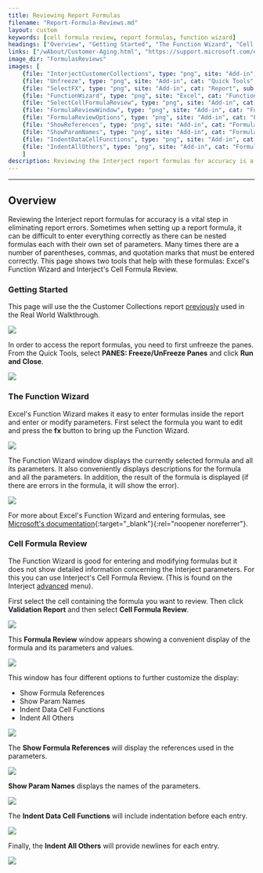 ```yaml
---
title: Reviewing Report Formulas
filename: "Report-Formula-Reviews.md"
layout: custom
keywords: [cell formula review, report formulas, function wizard]
headings: ["Overview", "Getting Started", "The Function Wizard", "Cell Formula Review"]
links: ["/wAbout/Customer-Aging.html", "https://support.microsoft.com/en-au/office/using-functions-and-nested-functions-in-excel-formulas-3f4cf298-ded7-4f91-bc80-607533b65f02", "/wGetStarted/INTERJECT-Ribbon-Menu-Items.html#advanced-menu-items"]
image_dir: "FormulasReviews"
images: [
	{file: "InterjectCustomerCollections", type: "png", site: "Add-in", cat: "Report Library", sub: "", report: "Interject Customer Collections", ribbon: "", config: ""}, 
	{file: "Unfreeze", type: "png", site: "Add-in", cat: "Quick Tools", sub: "", report: "", ribbon: "Advanced", config: ""}, 
	{file: "SelectFX", type: "png", site: "Add-in", cat: "Report", sub: "", report: "", ribbon: "", config: "Yes"}, 
	{file: "FunctionWizard", type: "png", site: "Excel", cat: "Function Wizard", sub: "", report: "", ribbon: "", config: ""}, 
	{file: "SelectCellFormulaReview", type: "png", site: "Add-in", cat: "Ribbon", sub: "Validation Report", report: "", ribbon: "", config: ""}, 
	{file: "FormulaReviewWindow", type: "png", site: "Add-in", cat: "Formula Review", sub: "", report: "", ribbon: "", config: ""}, 
	{file: "FormulaReviewOptions", type: "png", site: "Add-in", cat: "Formula Review", sub: "", report: "", ribbon: "", config: ""}, 
	{file: "ShowReferences", type: "png", site: "Add-in", cat: "Formula Review", sub: "", report: "", ribbon: "", config: ""}, 
	{file: "ShowParamNames", type: "png", site: "Add-in", cat: "Formula Review", sub: "", report: "", ribbon: "", config: ""}, 
	{file: "IndentDataCellFunctions", type: "png", site: "Add-in", cat: "Formula Review", sub: "", report: "", ribbon: "", config: ""}, 
	{file: "IndentAllOthers", type: "png", site: "Add-in", cat: "Formula Review", sub: "", report: "", ribbon: "", config: ""}
	]
description: Reviewing the Interject report formulas for accuracy is a vital step in eliminating report errors. This page shows two tools that help with these formulas&#58; Excel's Function Wizard and Interject's Cell Formula Review.
---
```

* * *

## Overview

Reviewing the Interject report formulas for accuracy is a vital step in eliminating report errors. Sometimes when setting up a report formula, it can be difficult to enter everything correctly as there can be nested formulas each with their own set of parameters. Many times there are a number of parentheses, commas, and quotation marks that must be entered correctly. This page shows two tools that help with these formulas: Excel's Function Wizard and Interject's Cell Formula Review.

### Getting Started

This page will use the the Customer Collections report [previously](/wAbout/Customer-Aging.html) used in the Real World Walkthrough.

![](/images/FormulasReviews/InterjectCustomerCollections.png)
<br>

In order to access the report formulas, you need to first unfreeze the panes. From the Quick Tools, select **PANES: Freeze/UnFreeze Panes** and click **Run and Close**.

![](/images/FormulasReviews/Unfreeze.png)
<br>

### The Function Wizard

Excel's Function Wizard makes it easy to enter formulas inside the report and enter or modify parameters. First select the formula you want to edit and press the **fx** button to bring up the Function Wizard.

![](/images/FormulasReviews/SelectFX.png)
<br>

The Function Wizard window displays the currently selected formula and all its parameters. It also conveniently displays descriptions for the formula and all the parameters. In addition, the result of the formula is displayed (if there are errors in the formula, it will show the error).

![](/images/FormulasReviews/FunctionWizard.png)
<br>

For more about Excel's Function Wizard and entering formulas, see [Microsoft's documentation](https://support.microsoft.com/en-au/office/using-functions-and-nested-functions-in-excel-formulas-3f4cf298-ded7-4f91-bc80-607533b65f02){:target="_blank"}{:rel="noopener noreferrer"}.

### Cell Formula Review

The Function Wizard is good for entering and modifying formulas but it does not show detailed information concerning the Interject parameters. For this you can use Interject's Cell Formula Review. (This is found on the Interject [advanced](/wGetStarted/INTERJECT-Ribbon-Menu-Items.html#advanced-menu-items) menu).

First select the cell containing the formula you want to review. Then click **Validation Report** and then select **Cell Formula Review**.

![](/images/FormulasReviews/SelectCellFormulaReview.png)
<br>

This **Formula Review** window appears showing a convenient display of the formula and its parameters and values.

![](/images/FormulasReviews/FormulaReviewWindow.png)
<br>

This window has four different options to further customize the display:

* Show Formula References
* Show Param Names
* Indent Data Cell Functions
* Indent All Others

![](/images/FormulasReviews/FormulaReviewOptions.png)
<br>

The **Show Formula References** will display the references used in the parameters.

![](/images/FormulasReviews/ShowReferences.png)
<br>

**Show Param Names** displays the names of the parameters.

![](/images/FormulasReviews/ShowParamNames.png)
<br>

The **Indent Data Cell Functions** will include indentation before each entry.

![](/images/FormulasReviews/IndentDataCellFunctions.png)
<br>

Finally, the **Indent All Others** will provide newlines for each entry.

![](/images/FormulasReviews/IndentAllOthers.png)
<br>
